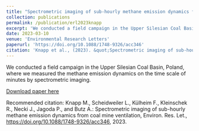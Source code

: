 ```yaml
---
title: "Spectrometric imaging of sub-hourly methane emission dynamics from coal mine ventilation"
collection: publications
permalink: /publication/erl2023knapp
excerpt: 'We conducted a field campaign in the Upper Silesian Coal Basin, Poland, where we measured the methane emission dynamics on the time scale of minutes by spectrometric imaging.'
date: 2023-03-10
venue: 'Environmental Research Letters'
paperurl: 'https://doi.org/10.1088/1748-9326/acc346'
citation: 'Knapp et al., (2023). &quot;Spectrometric imaging of sub-hourly methane emission dynamics from coal mine ventilation&quot;, <i>Environ. Res. Let.</i>.'
---
```

We conducted a field campaign in the Upper Silesian Coal Basin, Poland, where we measured the methane emission dynamics on the time scale of minutes by spectrometric imaging.

[Download paper here](https://doi.org/10.1088/1748-9326/acc346)

Recommended citation: Knapp M., Scheidweiler L., Külheim F., Kleinschek R., Necki J., Jagoda P., and Butz A.: Spectrometric imaging of sub-hourly methane emission dynamics from coal mine ventilation, Environ. Res. Let., https://doi.org/10.1088/1748-9326/acc346, 2023.